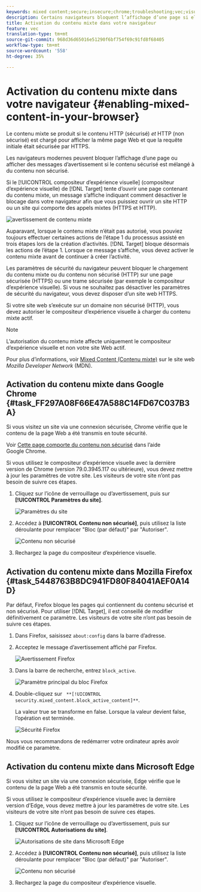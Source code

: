 ```yaml
---
keywords: mixed content;secure;insecure;chrome;troubleshooting;vec;visual experience composer;unsecure;http;https;firefox;internet explorer
description: Certains navigateurs bloquent l’affichage d’une page si elle comporte du contenu sécurisé et non sécurisé.
title: Activation du contenu mixte dans votre navigateur
feature: vec
translation-type: tm+mt
source-git-commit: 968d36d65016e51290f6bf754f69c91fd8f68405
workflow-type: tm+mt
source-wordcount: '558'
ht-degree: 35%

---
```



# Activation du contenu mixte dans votre navigateur {#enabling-mixed-content-in-your-browser}

Le contenu mixte se produit si le contenu HTTP (sécurisé) *et* HTTP (non sécurisé) est chargé pour afficher la même page Web et que la requête initiale était sécurisée par HTTPS.

Les navigateurs modernes peuvent bloquer l’affichage d’une page ou afficher des messages d’avertissement si le contenu sécurisé est mélangé à du contenu non sécurisé.

Si le [!UICONTROL compositeur d’expérience visuelle] (compositeur d’expérience visuelle) de [!DNL Target] tente d’ouvrir une page contenant du contenu mixte, un message s’affiche indiquant comment désactiver le blocage dans votre navigateur afin que vous puissiez ouvrir un site HTTP ou un site qui comporte des appels mixtes (HTTPS et HTTP).

![avertissement de contenu mixte](/help/c-experiences/c-visual-experience-composer/r-troubleshoot-composer/assets/mixed_content_warning.png)

Auparavant, lorsque le contenu mixte n’était pas autorisé, vous pouviez toujours effectuer certaines actions de l’étape 1 du processus assisté en trois étapes lors de la création d’activités. [!DNL Target] bloque désormais les actions de l’étape 1. Lorsque ce message s’affiche, vous devez activer le contenu mixte avant de continuer à créer l’activité.

Les paramètres de sécurité du navigateur peuvent bloquer le chargement du contenu mixte ou du contenu non sécurisé (HTTP) sur une page sécurisée (HTTPS) ou une trame sécurisée (par exemple le compositeur d’expérience visuelle). Si vous ne souhaitez pas désactiver les paramètres de sécurité du navigateur, vous devez disposer d’un site web HTTPS.

Si votre site web s’exécute sur un domaine non sécurisé (HTTP), vous devez autoriser le compositeur d’expérience visuelle à charger du contenu mixte actif.

>[!NOTE]
>
>L’autorisation du contenu mixte affecte uniquement le compositeur d’expérience visuelle et non votre site Web actif.

Pour plus d’informations, voir [Mixed Content (Contenu mixte)](https://developer.mozilla.org/en-US/docs/Web/Security/Mixed_content) sur le site web *Mozilla Developer Network* (MDN).

## Activation du contenu mixte dans Google Chrome {#task_FF297A08F66E47A588C14FD67C037B3A}

Si vous visitez un site via une connexion sécurisée, Chrome vérifie que le contenu de la page Web a été transmis en toute sécurité.

Voir [Cette page comporte du contenu non sécurisé](https://support.google.com/chrome/answer/1342714?hl=en) dans l’aide Google Chrome.

Si vous utilisez le compositeur d’expérience visuelle avec la dernière version de Chrome (version 79.0.3945.117 ou ultérieure), vous devez mettre à jour les paramètres de votre site. Les visiteurs de votre site n’ont pas besoin de suivre ces étapes.

1. Cliquez sur l’icône de verrouillage ou d’avertissement, puis sur **[!UICONTROL Paramètres du site]**.

   ![Paramètres du site](/help/c-experiences/c-visual-experience-composer/r-troubleshoot-composer/assets/site-settings.png)

1. Accédez à **[!UICONTROL Contenu non sécurisé]**, puis utilisez la liste déroulante pour remplacer &quot;Bloc (par défaut)&quot; par &quot;Autoriser&quot;.

   ![Contenu non sécurisé](/help/c-experiences/c-visual-experience-composer/r-troubleshoot-composer/assets/insecure-content.png)

1. Rechargez la page du compositeur d’expérience visuelle.

## Activation du contenu mixte dans Mozilla Firefox {#task_5448763B8DC941FD80F84041AEF0A14D}

Par défaut, Firefox bloque les pages qui contiennent du contenu sécurisé et non sécurisé. Pour utiliser [!DNL Target], il est conseillé de modifier définitivement ce paramètre. Les visiteurs de votre site n’ont pas besoin de suivre ces étapes.

1. Dans Firefox, saisissez `about:config` dans la barre d’adresse.
1. Acceptez le message d’avertissement affiché par Firefox.

   ![Avertissement Firefox](/help/c-experiences/c-visual-experience-composer/r-troubleshoot-composer/assets/firefox.png)

1. Dans la barre de recherche, entrez `block_active`.

   ![Paramètre principal du bloc Firefox](/help/c-experiences/c-visual-experience-composer/r-troubleshoot-composer/assets/firefox3.png)

1. Double-cliquez sur ` **[!UICONTROL security.mixed_content.block_active_content]**`.

   La valeur true se transforme en false. Lorsque la valeur devient false, l’opération est terminée. 

   ![Sécurité Firefox](/help/c-experiences/c-visual-experience-composer/r-troubleshoot-composer/assets/firefox2.png)

Nous vous recommandons de redémarrer votre ordinateur après avoir modifié ce paramètre.

## Activation du contenu mixte dans Microsoft Edge

Si vous visitez un site via une connexion sécurisée, Edge vérifie que le contenu de la page Web a été transmis en toute sécurité.

Si vous utilisez le compositeur d’expérience visuelle avec la dernière version d’Edge, vous devez mettre à jour les paramètres de votre site. Les visiteurs de votre site n’ont pas besoin de suivre ces étapes.

1. Cliquez sur l’icône de verrouillage ou d’avertissement, puis sur **[!UICONTROL Autorisations du site]**.

   ![Autorisations de site dans Microsoft Edge](/help/c-experiences/c-visual-experience-composer/r-troubleshoot-composer/assets/ms-edge.png)

1. Accédez à **[!UICONTROL Contenu non sécurisé]**, puis utilisez la liste déroulante pour remplacer &quot;Bloc (par défaut)&quot; par &quot;Autoriser&quot;.

   ![Contenu non sécurisé](/help/c-experiences/c-visual-experience-composer/r-troubleshoot-composer/assets/ms-edge-2.png)

1. Rechargez la page du compositeur d’expérience visuelle.